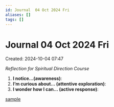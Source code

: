 ```yaml
---
id: Journal  04 Oct 2024 Fri
aliases: []
tags: []
---
```


# Journal 04 Oct 2024 Fri
Created: 2024-10-04 07:47

*Reflection for Spiritual Direction Course*

1. **I notice…(awareness)**:
2. **I’m curious about… (attentive exploration)**:
3. **I wonder how I can… (active response)**:

[sample](sample.md)
